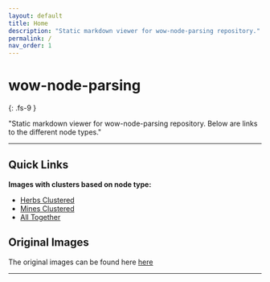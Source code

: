 ```yaml
---
layout: default
title: Home
description: "Static markdown viewer for wow-node-parsing repository."
permalink: /
nav_order: 1
---
```


# wow-node-parsing
{: .fs-9 }

"Static markdown viewer for wow-node-parsing repository. Below are links to the different node types."

---

## Quick Links
**Images with clusters based on node type:** 
*   [Herbs Clustered](Herbs)
*   [Mines Clustered](Mines)
*   [All Together](All)


## Original Images
The original images can be found here [here](https://github.com/Sillocan/wow-node-plotting/tree/main/outputs)

---




